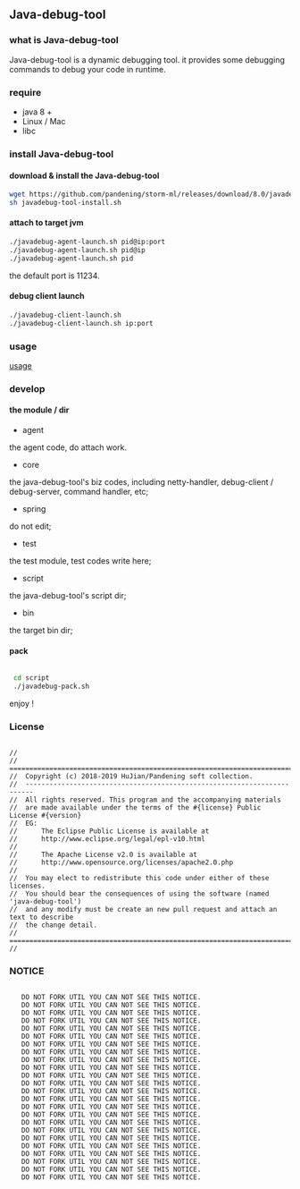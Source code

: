 ## Java-debug-tool

### what is Java-debug-tool

Java-debug-tool is a dynamic debugging tool. it provides some debugging commands to debug your code in runtime.

### require

* java 8 +
* Linux / Mac
* libc


### install Java-debug-tool

#### download & install the Java-debug-tool

```bash
wget https://github.com/pandening/storm-ml/releases/download/8.0/javadebug-tool-install.sh
sh javadebug-tool-install.sh
```

#### attach to target jvm

```bash
./javadebug-agent-launch.sh pid@ip:port 
./javadebug-agent-launch.sh pid@ip
./javadebug-agent-launch.sh pid
```
the default port is 11234.


#### debug client launch

```bash
./javadebug-client-launch.sh 
./javadebug-client-launch.sh ip:port
```

### usage

[usage](usage.md)

### develop

#### the module / dir

* agent

the agent code, do attach work.


* core

the java-debug-tool's biz codes, including netty-handler, debug-client / debug-server, command handler, etc;


* spring

do not edit;

* test

the test module, test codes write here;

* script

the java-debug-tool's script dir;

* bin

the target bin dir;


#### pack 

```bash
 
 cd script
 ./javadebug-pack.sh

```

enjoy !

### License

```text

//
//  ========================================================================
//  Copyright (c) 2018-2019 HuJian/Pandening soft collection.
//  ------------------------------------------------------------------------
//  All rights reserved. This program and the accompanying materials
//  are made available under the terms of the #{license} Public License #{version}
//  EG:
//      The Eclipse Public License is available at
//      http://www.eclipse.org/legal/epl-v10.html
//
//      The Apache License v2.0 is available at
//      http://www.opensource.org/licenses/apache2.0.php
//
//  You may elect to redistribute this code under either of these licenses.
//  You should bear the consequences of using the software (named 'java-debug-tool')
//  and any modify must be create an new pull request and attach an text to describe
//  the change detail.
//  ========================================================================
//

```

### NOTICE

```text

   DO NOT FORK UTIL YOU CAN NOT SEE THIS NOTICE.
   DO NOT FORK UTIL YOU CAN NOT SEE THIS NOTICE.
   DO NOT FORK UTIL YOU CAN NOT SEE THIS NOTICE.
   DO NOT FORK UTIL YOU CAN NOT SEE THIS NOTICE.
   DO NOT FORK UTIL YOU CAN NOT SEE THIS NOTICE.
   DO NOT FORK UTIL YOU CAN NOT SEE THIS NOTICE.
   DO NOT FORK UTIL YOU CAN NOT SEE THIS NOTICE.
   DO NOT FORK UTIL YOU CAN NOT SEE THIS NOTICE.
   DO NOT FORK UTIL YOU CAN NOT SEE THIS NOTICE.
   DO NOT FORK UTIL YOU CAN NOT SEE THIS NOTICE.
   DO NOT FORK UTIL YOU CAN NOT SEE THIS NOTICE.
   DO NOT FORK UTIL YOU CAN NOT SEE THIS NOTICE.
   DO NOT FORK UTIL YOU CAN NOT SEE THIS NOTICE.
   DO NOT FORK UTIL YOU CAN NOT SEE THIS NOTICE.
   DO NOT FORK UTIL YOU CAN NOT SEE THIS NOTICE.
   DO NOT FORK UTIL YOU CAN NOT SEE THIS NOTICE.
   DO NOT FORK UTIL YOU CAN NOT SEE THIS NOTICE.
   DO NOT FORK UTIL YOU CAN NOT SEE THIS NOTICE.
   DO NOT FORK UTIL YOU CAN NOT SEE THIS NOTICE.
   DO NOT FORK UTIL YOU CAN NOT SEE THIS NOTICE.
   DO NOT FORK UTIL YOU CAN NOT SEE THIS NOTICE.
   DO NOT FORK UTIL YOU CAN NOT SEE THIS NOTICE.
   DO NOT FORK UTIL YOU CAN NOT SEE THIS NOTICE.
   DO NOT FORK UTIL YOU CAN NOT SEE THIS NOTICE.
  
   
```